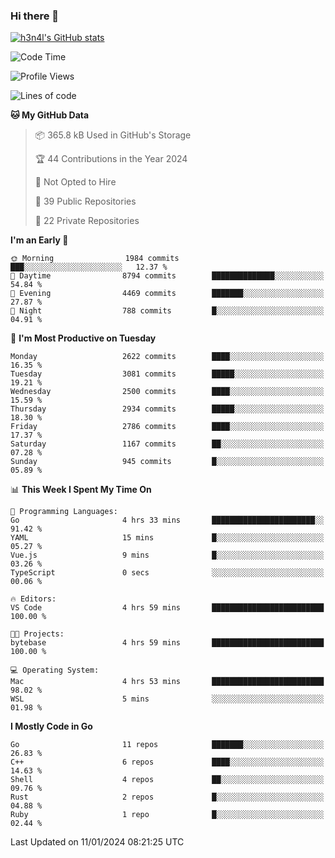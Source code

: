 ### Hi there 👋

[![h3n4l's GitHub stats](https://github-readme-stats.vercel.app/api?username=h3n4l&count_private=true&show_icons=true&theme=radical)](https://github.com/h3n4l/github-readme-stats)

<!--START_SECTION:waka-->
![Code Time](http://img.shields.io/badge/Code%20Time-1%2C829%20hrs%2026%20mins-blue)

![Profile Views](http://img.shields.io/badge/Profile%20Views-0-blue)

![Lines of code](https://img.shields.io/badge/From%20Hello%20World%20I%27ve%20Written-4.2%20million%20lines%20of%20code-blue)

**🐱 My GitHub Data** 

> 📦 365.8 kB Used in GitHub's Storage 
 > 
> 🏆 44 Contributions in the Year 2024
 > 
> 🚫 Not Opted to Hire
 > 
> 📜 39 Public Repositories 
 > 
> 🔑 22 Private Repositories 
 > 
**I'm an Early 🐤** 

```text
🌞 Morning                1984 commits        ███░░░░░░░░░░░░░░░░░░░░░░   12.37 % 
🌆 Daytime                8794 commits        ██████████████░░░░░░░░░░░   54.84 % 
🌃 Evening                4469 commits        ███████░░░░░░░░░░░░░░░░░░   27.87 % 
🌙 Night                  788 commits         █░░░░░░░░░░░░░░░░░░░░░░░░   04.91 % 
```
📅 **I'm Most Productive on Tuesday** 

```text
Monday                   2622 commits        ████░░░░░░░░░░░░░░░░░░░░░   16.35 % 
Tuesday                  3081 commits        █████░░░░░░░░░░░░░░░░░░░░   19.21 % 
Wednesday                2500 commits        ████░░░░░░░░░░░░░░░░░░░░░   15.59 % 
Thursday                 2934 commits        █████░░░░░░░░░░░░░░░░░░░░   18.30 % 
Friday                   2786 commits        ████░░░░░░░░░░░░░░░░░░░░░   17.37 % 
Saturday                 1167 commits        ██░░░░░░░░░░░░░░░░░░░░░░░   07.28 % 
Sunday                   945 commits         █░░░░░░░░░░░░░░░░░░░░░░░░   05.89 % 
```


📊 **This Week I Spent My Time On** 

```text
💬 Programming Languages: 
Go                       4 hrs 33 mins       ███████████████████████░░   91.42 % 
YAML                     15 mins             █░░░░░░░░░░░░░░░░░░░░░░░░   05.27 % 
Vue.js                   9 mins              █░░░░░░░░░░░░░░░░░░░░░░░░   03.26 % 
TypeScript               0 secs              ░░░░░░░░░░░░░░░░░░░░░░░░░   00.06 % 

🔥 Editors: 
VS Code                  4 hrs 59 mins       █████████████████████████   100.00 % 

🐱‍💻 Projects: 
bytebase                 4 hrs 59 mins       █████████████████████████   100.00 % 

💻 Operating System: 
Mac                      4 hrs 53 mins       █████████████████████████   98.02 % 
WSL                      5 mins              ░░░░░░░░░░░░░░░░░░░░░░░░░   01.98 % 
```

**I Mostly Code in Go** 

```text
Go                       11 repos            ███████░░░░░░░░░░░░░░░░░░   26.83 % 
C++                      6 repos             ████░░░░░░░░░░░░░░░░░░░░░   14.63 % 
Shell                    4 repos             ██░░░░░░░░░░░░░░░░░░░░░░░   09.76 % 
Rust                     2 repos             █░░░░░░░░░░░░░░░░░░░░░░░░   04.88 % 
Ruby                     1 repo              █░░░░░░░░░░░░░░░░░░░░░░░░   02.44 % 
```




 Last Updated on 11/01/2024 08:21:25 UTC
<!--END_SECTION:waka-->

